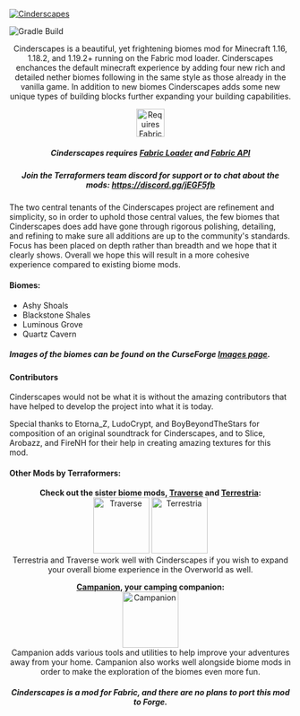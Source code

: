 [![Cinderscapes](https://i.imgur.com/rNUt2jD.png)](https://www.curseforge.com/minecraft/mc-mods/cinderscapes)

![Gradle Build](https://github.com/TerraformersMC/Cinderscapes/workflows/Check%20Build/badge.svg?event=push)

<p align="center">
Cinderscapes is a beautiful, yet frightening biomes mod for Minecraft 1.16, 1.18.2, and 1.19.2+ running on the Fabric mod loader. Cinderscapes enchances the default minecraft experience by adding four new rich and detailed nether biomes following in the same style as those already in the vanilla game. In addition to new biomes Cinderscapes adds some new unique types of building blocks further expanding your building capabilities.
</p>
<p align="center">
	<a href="https://www.curseforge.com/minecraft/mc-mods/fabric-api"><img title="Requires Fabric API" height="50" src="https://i.imgur.com/Ol1Tcf8.png"></a>
</p>

<h5 align="center">
Cinderscapes requires <a href="https://fabricmc.net/use/">Fabric Loader</a> and <a href="https://www.curseforge.com/minecraft/mc-mods/fabric-api">Fabric API</a>
</h5>

<h5 align="center">
Join the Terraformers team discord for support or to chat about the mods: <a href="https://discord.gg/jEGF5fb">https://discord.gg/jEGF5fb</a>
</h5>

<p>
The two central tenants of the Cinderscapes project are refinement and simplicity, so in order to uphold those central values, the few biomes that Cinderscapes does add have gone through rigorous polishing, detailing, and refining to make sure all additions are up to the community's standards. Focus has been placed on depth rather than breadth and we hope that it clearly shows. Overall we hope this will result in a more cohesive experience compared to existing biome mods.
</p>

#### Biomes:

* Ashy Shoals
* Blackstone Shales
* Luminous Grove
* Quartz Cavern

##### Images of the biomes can be found on the CurseForge [Images page](https://www.curseforge.com/minecraft/mc-mods/cinderscapes/screenshots).

#### Contributors

Cinderscapes would not be what it is without the amazing contributors that have helped to develop the project into what it is today.

Special thanks to Etorna_Z, LudoCrypt, and BoyBeyondTheStars for composition of an original soundtrack for Cinderscapes, and to Slice, Arobazz, and FireNH for their help in creating amazing textures for this mod.

#### Other Mods by Terraformers:
<p align="center">
	<strong>Check out the sister biome mods, <a href="https://www.curseforge.com/minecraft/mc-mods/traverse">Traverse</a> and <a href="https://www.curseforge.com/minecraft/mc-mods/terrestria">Terrestria</a>:</strong><br/>
	<a href="https://www.curseforge.com/minecraft/mc-mods/traverse"><img title="Traverse" height="100" src="https://i.imgur.com/ZvKFrFt.png"></a>
	<a href="https://www.curseforge.com/minecraft/mc-mods/terrestria"><img title="Terrestria" height="100" src="https://i.imgur.com/mAviXA0.png"></a><br/>
	Terrestria and Traverse work well with Cinderscapes if you wish to expand your overall biome experience in the Overworld as well.
</p>

<p align="center">
	<strong><a href="https://www.curseforge.com/minecraft/mc-mods/campanion">Campanion</a>, your camping companion:</strong><br/>
	<a href="https://www.curseforge.com/minecraft/mc-mods/campanion"><img title="Campanion" height="100" src="https://i.imgur.com/ArUZ4op.png"></a><br/>
    Campanion adds various tools and utilities to help improve your adventures away from your home. Campanion also works well alongside biome mods in order to make the exploration of the biomes even more fun.
</p>

<h5 align="center">
	Cinderscapes is a mod for Fabric, and there are no plans to port this mod to Forge.<br/>
</h5>